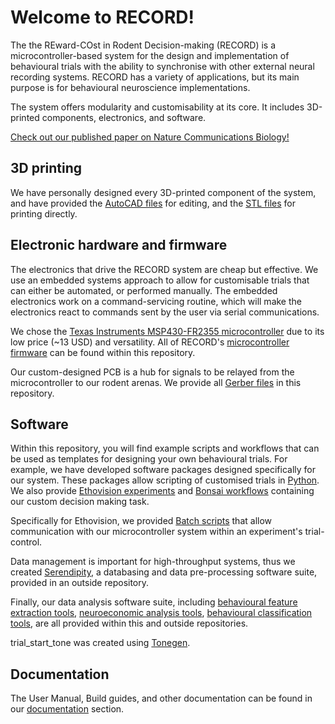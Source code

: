 # Welcome to RECORD!
The the REward-COst in Rodent Decision-making (RECORD) is a microcontroller-based system for the design and implementation of behavioural trials with the ability to synchronise with other external neural recording systems. RECORD has a variety of applications, but its main purpose is for behavioural neuroscience implementations.

The system offers modularity and customisability at its core. It includes 3D-printed components, electronics, and software.

[Check out our published paper on Nature Communications Biology!](https://doi.org/10.1038/s42003-024-06489-8)

## 3D printing
We have personally designed every 3D-printed component of the system, and have provided the [AutoCAD files](https://github.com/rjibanezalcala/RECORD/tree/main/3d-prints/cad) for editing, and the [STL files](https://github.com/rjibanezalcala/RECORD/tree/main/3d-prints/stl) for printing directly. 

## Electronic hardware and firmware
The electronics that drive the RECORD system are cheap but effective. We use an embedded systems approach to allow for customisable trials that can either be automated, or performed manually. The embedded electronics work on a command-servicing routine, which will make the electronics react to commands sent by the user via serial communications.

We chose the [Texas Instruments MSP430-FR2355 microcontroller](https://www.ti.com/tool/MSP-EXP430FR2355) due to its low price (~13 USD) and versatility. All of RECORD's [microcontroller firmware](https://github.com/rjibanezalcala/RECORD/tree/main/microcontroller) can be found within this repository.

Our custom-designed PCB is a hub for signals to be relayed from the microcontroller to our rodent arenas. We provide all [Gerber files](https://github.com/rjibanezalcala/RECORD/tree/main/pcb) in this repository.

## Software
Within this repository, you will find example scripts and workflows that can be used as templates for designing your own behavioural trials. For example, we have developed software packages designed specifically for our system. These packages allow scripting of customised trials in [Python](https://github.com/rjibanezalcala/RECORD/tree/main/python). We also provide [Ethovision experiments](https://github.com/rjibanezalcala/RECORD/tree/main/ethovision_experiments) and [Bonsai workflows](https://github.com/rjibanezalcala/RECORD/tree/main/bonsai_workflows) containing our custom decision making task.

Specifically for Ethovision, we provided [Batch scripts](https://github.com/rjibanezalcala/RECORD/tree/main/microcontroller/batch_scripts) that allow communication with our microcontroller system within an experiment's trial-control.

Data management is important for high-throughput systems, thus we created [Serendipity](https://github.com/lddavila/UTEP-Brain-Computation-Lab-Remote-Databases-and-Serendipity-App/tree/main/App%20Deployment%20Folder), a databasing and data pre-processing software suite, provided in an outside repository.

Finally, our data analysis software suite, including [behavioural feature extraction tools](https://github.com/atanugiri/Feature-Extraction), [neuroeconomic analysis tools](https://github.com/rjibanezalcala/RECORD/tree/main/data_analysis/neuroeconomic_analysis), [behavioural classification tools](https://github.com/lddavila/UTEP-Brain-Computation-Lab-Remote-Databases-and-Serendipity-App), are all provided within this and outside repositories.

trial_start_tone was created using [Tonegen](https://www.nch.com.au/tonegen/index.html).

## Documentation

The User Manual, Build guides, and other documentation can be found in our [documentation](https://github.com/rjibanezalcala/RECORD/tree/main/documentation) section.
<!--
> Written with [StackEdit](https://stackedit.io/).
-->
<!--stackedit_data:
eyJoaXN0b3J5IjpbMTIzNTUwMDI1Nl19
-->
